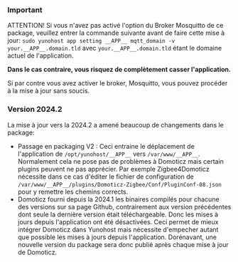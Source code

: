 ### Important

ATTENTION! Si vous n'avez pas activé l'option du Broker Mosquitto de ce package, veuillez entrer la commande suivante avant de faire cette mise à jour:
`sudo yunohost app setting __APP__ mqtt_domain -v your.__APP__.domain.tld` avec `your.__APP__.domain.tld` étant le domaine actuel de l'application.

**Dans le cas contraire, vous risquez de complètement casser l'application.**

Si par contre vous avez activer le broker, Mosquitto, vous pouvez procéder à la mise à jour sans soucis.

### Version 2024.2

La mise à jour vers la 2024.2 a amené beaucoup de changements dans le package:
- Passage en packaging V2 : Ceci entraine le déplacement de l'application de `/opt/yunohost/__APP__` vers `/var/www/__APP__`. Normalement cela ne pose pas de problèmes à Domoticz mais certain plugins peuvent ne pas apprécier. Par exemple Zigbee4Domoticz nécessite dans ce cas d'éditer le fichier de configuration de `/var/www/__APP__/plugins/Domoticz-Zigbee/Conf/PluginConf-08.json` pour y remettre les chemins corrects.
- Domoticz fourni depuis la 2024.1 les binaires compilés pour chacune des versions sur sa page Github, contrairement aux version précédentes dont seule la dernière version était téléchargeable. Donc les mises à jours depuis l'application ont été désactivées. Ceci permet de mieux intégrer Domoticz dans Yunohost mais nécessite d'empecher autant que possible les mises à jours depuis l'application. Dorénavant, une nouvelle version du package sera donc publié après chaque mise à jour de Domoticz.
